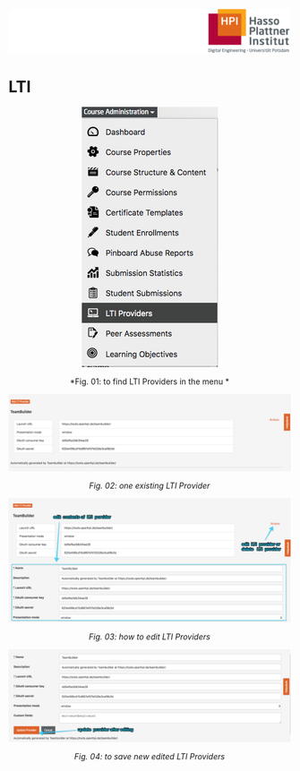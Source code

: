 ![HPI Logo](img/HPI_Logo.png)

# LTI

<center>

![course permissions](img/11/LTI_1.png)

*Fig. 01: to find LTI Providers in the menu *
</center>

<center>

![course permissions](img/11/LTI_2.png)

*Fig. 02: one existing LTI Provider* 
</center>

<center>

![course permissions](img/11/LTI_3.png)

*Fig. 03: how to edit  LTI Providers* 
</center>

<center>

![course permissions](img/11/LTI_4.png)

*Fig. 04: to save new edited LTI Providers* 
</center>
